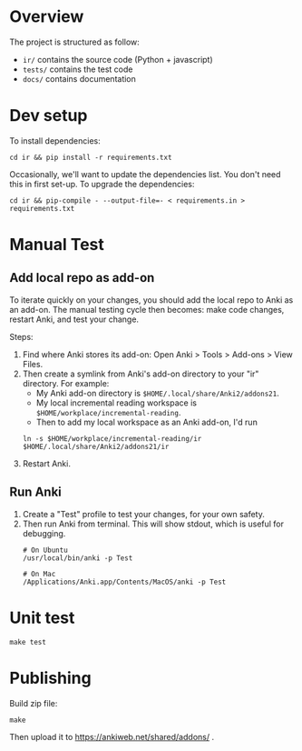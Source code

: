 # Overview
The project is structured as follow:
* `ir/` contains the source code (Python + javascript)
* `tests/` contains the test code
* `docs/` contains documentation

# Dev setup

To install dependencies:
```shell
cd ir && pip install -r requirements.txt
```

Occasionally, we'll want to update the dependencies list. You don't need this in first set-up.
To upgrade the dependencies:
```shell
cd ir && pip-compile - --output-file=- < requirements.in > requirements.txt
```

# Manual Test

## Add local repo as add-on
To iterate quickly on your changes, you should add the local repo to Anki as an add-on.
The manual testing cycle then becomes: make code changes, restart Anki, and test your change.

Steps:
1. Find where Anki stores its add-on: Open Anki > Tools > Add-ons > View Files.
2. Then create a symlink from Anki's add-on directory to your "ir" directory.
    For example:
    * My Anki add-on directory is `$HOME/.local/share/Anki2/addons21`.
    * My local incremental reading workspace is `$HOME/workplace/incremental-reading`.
    * Then to add my local workspace as an Anki add-on, I'd run
    ```shell
    ln -s $HOME/workplace/incremental-reading/ir  $HOME/.local/share/Anki2/addons21/ir
    ```
3. Restart Anki.

## Run Anki

1. Create a "Test" profile to test your changes, for your own safety.
2. Then run Anki from terminal. This will show stdout, which is useful for debugging.
    ```shell
    # On Ubuntu
    /usr/local/bin/anki -p Test

    # On Mac
    /Applications/Anki.app/Contents/MacOS/anki -p Test
    ```

# Unit test

```shell
make test
```

# Publishing

Build zip file:
```shell
make
```

Then upload it to https://ankiweb.net/shared/addons/ .
